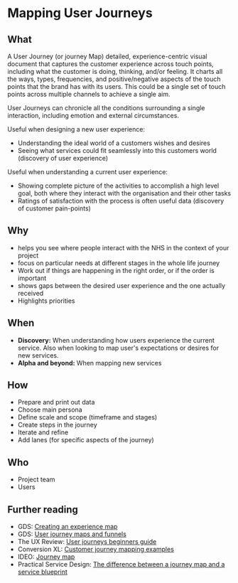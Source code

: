 # Mapping User Journeys

## What

A User Journey (or journey Map) detailed, experience-centric visual document that captures the customer experience across touch points, including what the customer is doing, thinking, and/or feeling. It charts all the ways, types, frequencies, and positive/negative aspects of the touch points that the brand has with its users. This could be a single set of touch points across multiple channels to achieve a single aim.

User Journeys can chronicle all the conditions surrounding a single interaction, including emotion and external circumstances.

Useful when designing a new user experience:

- Understanding the ideal world of a customers wishes and desires
- Seeing what services could fit seamlessly into this customers world (discovery of user experience)

Useful when understanding a current user experience:

- Showing complete picture of the activities to accomplish a high level goal, both where they interact with the organisation and their other tasks
- Ratings of satisfaction with the process is often useful data (discovery of customer pain-points)

## Why
- helps you see where people interact with the NHS in the context of your project
- focus on particular needs at different stages in the whole life journey
- Work out if things are happening in the right order, or if the order is important
- shows gaps between the desired user experience and the one actually received
- Highlights priorities

## When

- **Discovery:** When understanding how users experience the current service. Also when looking to map user's expectations or desires for new services.
- **Alpha and beyond:** When mapping new services

## How
- Prepare and print out data
- Choose main persona
- Define scale and scope (timeframe and stages)
- Create steps in the journey
- Iterate and refine
- Add lanes (for specific aspects of the journey)

## Who
- Project team
- Users

## Further reading
- GDS: [Creating an experience map](https://www.gov.uk/service-manual/user-research/creating-an-experience-map)
- GDS: [User journey maps and funnels](https://insidegovuk.blog.gov.uk/2015/07/16/user-journey-maps-and-funnels/)
- The UX Review: [User journeys beginners guide](https://theuxreview.co.uk/user-journeys-beginners-guide/)
- Conversion XL: [Customer journey mapping examples](https://conversionxl.com/blog/customer-journey-mapping-examples/)
- IDEO: [Journey map](http://www.designkit.org/methods/63)
- Practical Service Design: [The difference between a journey map and a service blueprint](https://blog.practicalservicedesign.com/the-difference-between-a-journey-map-and-a-service-blueprint-31a6e24c4a6c)
